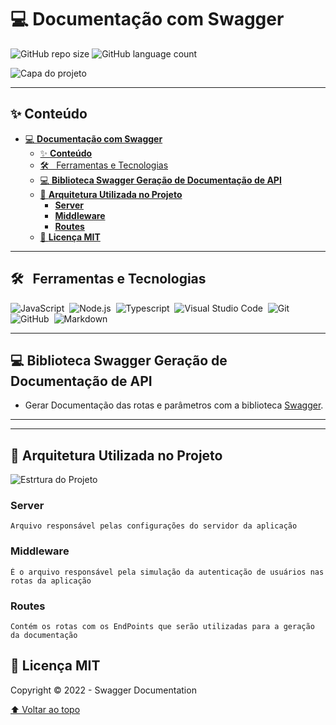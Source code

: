 # 💻 **Documentação com Swagger**

![GitHub repo size](https://img.shields.io/github/repo-size/vitorjobs/rocket_swaggerDoc?style=for-the-badge)
![GitHub language count](https://img.shields.io/github/languages/count/vitorjobs/rocket_swaggerDoc?style=for-the-badge)


![Capa do projeto](.github/CapaSimpleCrud01.png "Layout da Página")
___

## ✨ **Conteúdo**
- [💻 **Documentação com Swagger**](#-documentação-com-swagger)
  - [✨ **Conteúdo**](#-conteúdo)
  - [🛠 &nbsp; Ferramentas e Tecnologias](#--ferramentas-e-tecnologias)
  - [💻 **Biblioteca Swagger Geração de Documentação de API**](#-biblioteca-swagger-geração-de-documentação-de-api)
  - [🚧 **Arquitetura Utilizada no Projeto**](#-arquitetura-utilizada-no-projeto)
    - [**Server**](#server)
    - [**Middleware**](#middleware)
    - [**Routes**](#routes)
  - [📝 **Licença MIT**](#-licença-mit)
___

## 🛠 &nbsp; Ferramentas e Tecnologias

![JavaScript](https://img.shields.io/badge/-JavaScript-05122A?style=flat&logo=javascript)&nbsp;
![Node.js](https://img.shields.io/badge/-Node.js-05122A?style=flat&logo=node.js)&nbsp;
![Typescript](https://img.shields.io/badge/-Typescript-05122A?style=flat&logo=typescript)&nbsp;
![Visual Studio Code](https://img.shields.io/badge/-Visual%20Studio%20Code-05122A?style=flat&logo=visual-studio-code&logoColor=007ACC)&nbsp;
![Git](https://img.shields.io/badge/-Git-05122A?style=flat&logo=git)&nbsp;
![GitHub](https://img.shields.io/badge/-GitHub-05122A?style=flat&logo=github)&nbsp;
![Markdown](https://img.shields.io/badge/-Markdown-05122A?style=flat&logo=markdown)&nbsp;
___
## 💻 **Biblioteca Swagger Geração de Documentação de API** 
  - Gerar Documentação das rotas e parâmetros com a biblioteca [Swagger](https://www.npmjs.com/package/swagger-ui-express).
___

<!-- ## 📫 **Banco de dados**  
  - Nesta aplicação foi utilizado o `banco de dados relacional`, **SQLITE**, e **Migrations** como forma de versionamento, para gerar a estrutura das tabelas.

  - A configuração de conexão do banco de dados está localizada no arquivo `typeormconfig.json`

    ![configuração de conexão do banco de dados](.github/ormconfig.png "Configuração de conexão do banco de dados")  
___ -->

<!-- ## 🚀 **Testar o Projeto:**
  ### Para testar o **Simple Crud**, siga estas etapas:

  1. Faça um clone deste repositório: `https://github.com/vitorjobs/rocket_swaggerDoc.git`.
  2. Instale as dependềncias do projeto: `npm ou yarn install`.
  3. Exclua o arquivo do banco de dados: `src/database/database.sqlite`
  4. Crie um banco de dados com tabelas limpas: `yarn typeorm migration:run`
  5. Inicie o projeto: `npm run dev`
  6. Importe o arquivo **ormconfig.json** para aplicativos insomnia ou post.
  7. Teste os EndPoints. -->
___ 
## 🚧 **Arquitetura Utilizada no Projeto**

  ![Estrtura do Projeto](.github/.....gif "Estrtura do Projeto")
  
  ### **Server**
    Arquivo responsável pelas configurações do servidor da aplicação

  ### **Middleware**
    É o arquivo responsável pela simulação da autenticação de usuários nas rotas da aplicação

  ### **Routes**
    Contém os rotas com os EndPoints que serão utilizadas para a geração da documentação 
  
<!-- ## ☕ **Ajustes e melhorias**

  O projeto ainda está em desenvolvimento e as próximas atualizações serão voltadas nas seguintes tarefas:

  - [ ] Implementar rota para editar videos
  - [ ] Implementar rota para excluir videos
  - [ ] Implementar a documentação do projeto
  - [ ] Implementar testes no projeto
  - [ ] Deploy -->

## 📝 **Licença MIT**

  Copyright :copyright: 2022 - Swagger Documentation

  [⬆ Voltar ao topo](#-documentação-com-swagger)<br>